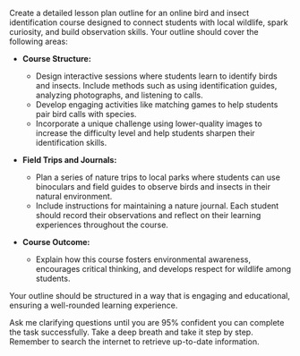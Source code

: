 Create a detailed lesson plan outline for an online bird and insect identification course designed to connect students with local wildlife, spark curiosity, and build observation skills. Your outline should cover the following areas:

- **Course Structure:**
  - Design interactive sessions where students learn to identify birds and insects. Include methods such as using identification guides, analyzing photographs, and listening to calls.
  - Develop engaging activities like matching games to help students pair bird calls with species.
  - Incorporate a unique challenge using lower-quality images to increase the difficulty level and help students sharpen their identification skills.

- **Field Trips and Journals:**
  - Plan a series of nature trips to local parks where students can use binoculars and field guides to observe birds and insects in their natural environment.
  - Include instructions for maintaining a nature journal. Each student should record their observations and reflect on their learning experiences throughout the course.

- **Course Outcome:**
  - Explain how this course fosters environmental awareness, encourages critical thinking, and develops respect for wildlife among students.

Your outline should be structured in a way that is engaging and educational, ensuring a well-rounded learning experience. 

Ask me clarifying questions until you are 95% confident you can complete the task successfully. Take a deep breath and take it step by step. Remember to search the internet to retrieve up-to-date information.
